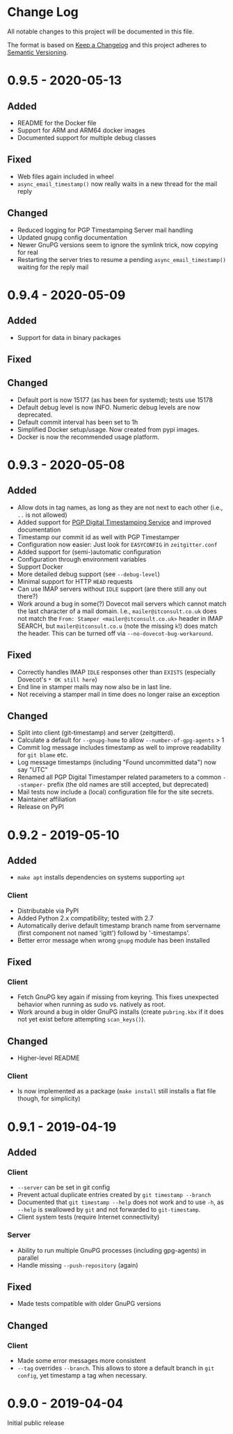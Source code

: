 # Change Log
All notable changes to this project will be documented in this file.

The format is based on [Keep a Changelog](https://keepachangelog.com/)
and this project adheres to [Semantic Versioning](https://semver.org/).


# 0.9.5 - 2020-05-13
## Added
- README for the Docker file
- Support for ARM and ARM64 docker images
- Documented support for multiple debug classes

## Fixed
- Web files again included in wheel
- `async_email_timestamp()` now really waits in a new thread for the mail reply

## Changed
- Reduced logging for PGP Timestamping Server mail handling
- Updated gnupg config documentation
- Newer GnuPG versions seem to ignore the symlink trick, now copying for real
- Restarting the server tries to resume a pending `async_email_timestamp()`
  waiting for the reply mail


# 0.9.4 - 2020-05-09
## Added
- Support for data in binary packages

## Fixed

## Changed
- Default port is now 15177 (as has been for systemd); tests use 15178
- Default debug level is now INFO. Numeric debug levels are now deprecated.
- Default commit interval has been set to 1h
- Simplified Docker setup/usage. Now created from pypi images.
- Docker is now the recommended usage platform.


# 0.9.3 - 2020-05-08
## Added
- Allow dots in tag names, as long as they are not next to each other
  (i.e., `..` is not allowed)
- Added support for
  [PGP Digital Timestamping Service](http://www.itconsult.co.uk/stamper.htm)
  and improved documentation
- Timestamp our commit id as well with PGP Timestamper
- Configuration now easier: Just look for `EASYCONFIG` in `zeitgitter.conf`
- Added support for (semi-)automatic configuration
- Configuration through environment variables
- Support Docker
- More detailed debug support (see `--debug-level`)
- Minimal support for HTTP `HEAD` requests
- Can use IMAP servers without `IDLE` support (are there still any out there?)
- Work around a bug in some(?) Dovecot mail servers which cannot match the
  last character of a mail domain. I.e., `mailer@itconsult.co.uk` does not
  match the `From: Stamper <mailer@itconsult.co.uk>` header in IMAP SEARCH,
  but `mailer@itconsult.co.u` (note the missing `k`!) does match the header.
  This can be turned off via `--no-dovecot-bug-workaround`.

## Fixed
- Correctly handles IMAP `IDLE` responses other than `EXISTS` (especially
  Dovecot's `* OK still here`)
- End line in stamper mails may now also be in last line.
- Not receiving a stamper mail in time does no longer raise an exception

## Changed
- Split into client (git-timestamp) and server (zeitgitterd).
- Calculate a default for `--gnupg-home` to allow `--number-of-gpg-agents` > 1
- Commit log message includes timestamp as well to improve readability for
  `git blame` etc.
- Log message timestamps (including "Found uncommitted data") now say "UTC"
- Renamed all PGP Digital Timestamper related parameters to a common
  `--stamper-` prefix (the old names are still accepted, but deprecated)
- Mail tests now include a (local) configuration file for the site secrets.
- Maintainer affiliation
- Release on PyPI


# 0.9.2 - 2019-05-10
## Added
- `make apt` installs dependencies on systems supporting `apt`

### Client
- Distributable via PyPI
- Added Python 2.x compatibility; tested with 2.7
- Automatically derive default timestamp branch name from servername
  (first component not named 'igitt') followd by '-timestamps'.
- Better error message when wrong `gnupg` module has been installed

## Fixed
### Client
- Fetch GnuPG key again if missing from keyring. This fixes unexpected
  behavior when running as sudo vs. natively as root.
- Work around a bug in older GnuPG installs (create `pubring.kbx` if it does
  not yet exist before attempting `scan_keys()`).

## Changed
- Higher-level README

### Client
- Is now implemented as a package (`make install` still installs a flat file
  though, for simplicity)


# 0.9.1 - 2019-04-19
## Added
### Client
- `--server` can be set in git config
- Prevent actual duplicate entries created by `git timestamp --branch`
- Documented that `git timestamp --help` does not work and to use `-h`, as
  `--help` is swallowed by `git` and not forwarded to `git-timestamp`.
- Client system tests (require Internet connectivity)

### Server
- Ability to run multiple GnuPG processes (including gpg-agents) in parallel
- Handle missing `--push-repository` (again)

## Fixed
- Made tests compatible with older GnuPG versions

## Changed
### Client
- Made some error messages more consistent
- `--tag` overrides `--branch`. This allows to store a default branch in
  `git config`, yet timestamp a tag when necessary.


# 0.9.0 - 2019-04-04
Initial public release
